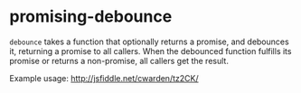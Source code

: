 promising-debounce
==================

`debounce` takes a function that optionally returns a promise, and debounces it, returning a
promise to all callers.  When the debounced function fulfills its promise or returns a
non-promise, all callers get the result.

Example usage: http://jsfiddle.net/cwarden/tz2CK/
